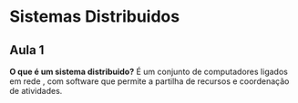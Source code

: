 # Sistemas Distribuidos

## Aula 1
**O que é um sistema distribuido?**
É um conjunto de computadores ligados em rede , com software que permite a partilha de recursos e coordenação de atividades.